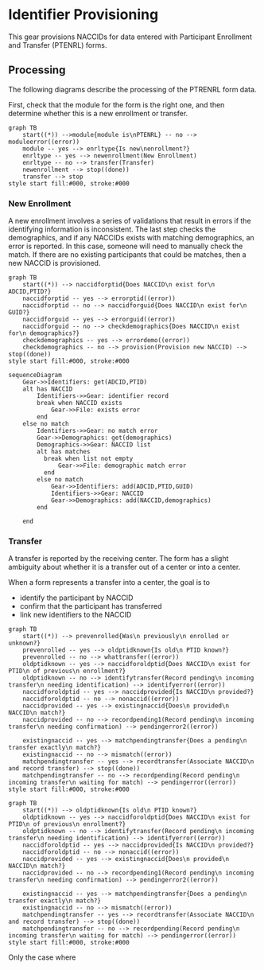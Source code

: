# Identifier Provisioning

This gear provisions NACCIDs for data entered with Participant Enrollment and Transfer (PTENRL) forms.

## Processing

The following diagrams describe the processing of the PTRENRL form data.

First, check that the module for the form is the right one, and then determine whether this is a new enrollment or transfer.

```mermaid
graph TB
    start((*)) -->module{module is\nPTENRL} -- no --> moduleerror((error))
    module -- yes --> enrltype{Is new\nenrollment?}
    enrltype -- yes --> newenrollment(New Enrollment)    
    enrltype -- no --> transfer(Transfer)
    newenrollment --> stop((done))
    transfer --> stop
style start fill:#000, stroke:#000
```

### New Enrollment

A new enrollment involves a series of validations that result in errors if the identifying information is inconsistent.
The last step checks the demographics, and if any NACCIDs exists with matching demographics, an error is reported.
In this case, someone will need to manually check the match.
If there are no existing participants that could be matches, then a new NACCID is provisioned.

```mermaid
graph TB
    start((*)) --> naccidforptid{Does NACCID\n exist for\n ADCID,PTID?}
    naccidforptid -- yes --> errorptid((error))
    naccidforptid -- no --> naccidforguid{Does NACCID\n exist for\n GUID?}
    naccidforguid -- yes --> errorguid((error))
    naccidforguid -- no --> checkdemographics{Does NACCID\n exist for\n demographics?}
    checkdemographics -- yes --> errordemo((error))
    checkdemographics -- no --> provision(Provision new NACCID) --> stop((done))
style start fill:#000, stroke:#000
```


```mermaid
sequenceDiagram
    Gear->>Identifiers: get(ADCID,PTID)
    alt has NACCID
        Identifiers->>Gear: identifier record
        break when NACCID exists
            Gear->>File: exists error
        end
    else no match
        Identifiers->>Gear: no match error
        Gear->>Demographics: get(demographics)
        Demographics->>Gear: NACCID list
        alt has matches
          break when list not empty
              Gear->>File: demographic match error
          end
        else no match
            Gear->>Identifiers: add(ADCID,PTID,GUID)
            Identifiers->>Gear: NACCID
            Gear->>Demographics: add(NACCID,demographics)
        end

    end
```

### Transfer

A transfer is reported by the receiving center.
The form has a slight ambiguity about whether it is a transfer out of a center or into a center.

When a form represents a transfer into a center, the goal is to

* identify the participant by NACCID
* confirm that the participant has transferred
* link new identifiers to the NACCID
  
```mermaid
graph TB
    start((*)) --> prevenrolled{Was\n previously\n enrolled or unknown?}
    prevenrolled -- yes --> oldptidknown{Is old\n PTID known?}
    prevenrolled -- no --> whattransfer((error))
    oldptidknown -- yes --> naccidforoldptid{Does NACCID\n exist for PTID\n of previous\n enrollment?}
    oldptidknown -- no --> identifytransfer(Record pending\n incoming transfer\n needing identification) --> identifyerror((error))
    naccidforoldptid -- yes --> naccidprovided{Is NACCID\n provided?}
    naccidforoldptid -- no --> nonaccid((error))
    naccidprovided -- yes --> existingnaccid{Does\n provided\n NACCID\n match?}
    naccidprovided -- no --> recordpending1(Record pending\n incoming transfer\n needing confirmation) --> pendingerror2((error))

    existingnaccid -- yes --> matchpendingtransfer{Does a pending\n transfer exactly\n match?}
    existingnaccid -- no --> mismatch((error))
    matchpendingtransfer -- yes --> recordtransfer(Associate NACCID\n and record transfer) --> stop((done))
    matchpendingtransfer -- no --> recordpending(Record pending\n incoming transfer\n waiting for match) --> pendingerror((error))
style start fill:#000, stroke:#000
```




```mermaid
graph TB
    start((*)) --> oldptidknown{Is old\n PTID known?}
    oldptidknown -- yes --> naccidforoldptid{Does NACCID\n exist for PTID\n of previous\n enrollment?}
    oldptidknown -- no --> identifytransfer(Record pending\n incoming transfer\n needing identification) --> identifyerror((error))
    naccidforoldptid -- yes --> naccidprovided{Is NACCID\n provided?}
    naccidforoldptid -- no --> nonaccid((error))
    naccidprovided -- yes --> existingnaccid{Does\n provided\n NACCID\n match?}
    naccidprovided -- no --> recordpending1(Record pending\n incoming transfer\n needing confirmation) --> pendingerror2((error))

    existingnaccid -- yes --> matchpendingtransfer{Does a pending\n transfer exactly\n match?}
    existingnaccid -- no --> mismatch((error))
    matchpendingtransfer -- yes --> recordtransfer(Associate NACCID\n and record transfer) --> stop((done))
    matchpendingtransfer -- no --> recordpending(Record pending\n incoming transfer\n waiting for match) --> pendingerror((error))
style start fill:#000, stroke:#000
```

Only the case where 
